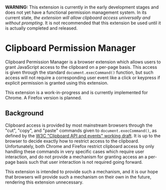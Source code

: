 **WARNING:** This extension is currently in the early development stages and
does not yet have a functional permission management system. In its current
state, *the extension will allow clipboard access universally and without
prompting*. It is not recommended that this extension be used until it is
actually completed and released.

Clipboard Permission Manager
============================

Clipboard Permission Manager is a browser extension which allows users to grant
JavaScript access to the clipboard on a per-page basis. This access is given
through the standard `document.execCommand()` function, but such access will
not require a corresponding user event like a click or keypress if explicit
permission is granted using this extension.

This extension is a work-in-progress and is currently implemented for Chrome. A
Firefox version is planned.

Background
----------

Clipboard access is provided by most mainstream browsers through the "cut",
"copy", and "paste" commands given to `document.execCommand()`, as defined by
the [W3C "Clipboard API and events" working
draft](https://www.w3.org/TR/clipboard-apis/). It is up to the browser to
decide exactly how to restrict access to the clipboard. Unfortunately, both
Chrome and Firefox restrict clipboard access by only handling these commands in
very specific cases which require user interaction, and do not provide a
mechanism for granting access an a per-page basis such that user interaction is
not required going forward.

This extension is intended to provide such a mechanism, and it is our hope that
browsers will provide such a mechanism on their own in the future, rendering
this extension unnecessary.


